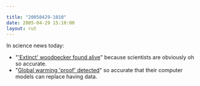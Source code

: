 ```yaml
---

title: "20050429-1010"
date: 2005-04-29 15:10:00
layout: rut
---
```


<p> In science news today:</p>

<ul> <li>"<a href="http://news.bbc.co.uk/2/hi/science/nature/4493825.stm">'Extinct'
woodpecker found alive</a>" because scientists are obviously oh
so accurate.</li>

<li>"<a href="http://news.bbc.co.uk/2/hi/science/nature/4495463.stm">Global
warming 'proof' detected</a>" so accurate that their computer models
can replace having data.</li>

</ul>

